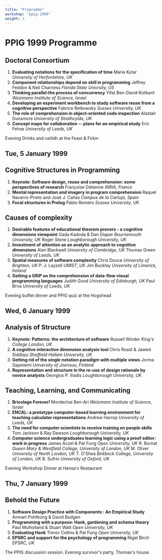 ```yaml
---
title: "Programme"  
workshop: "ppig-1999"
weight: 1
---
```


PPIG 1999 Programme
===================

Doctoral Consortium
-------------------

1.  **Evaluating notations for the specification of time** Maria Kutar _University of Herfordshire, UK_
2.  **Component relationships depend on skill in programming** Jeffrey Feddon & Neil Charness _Florida State Univrsity, US_
3.  **Thinking parallel:the process of concurrency** Yifat Ben-David Kolikant _Weizmann Institute of Science, Israel_
4.  **Developing an experiment workbench to study software reuse from a cognitive perspective** Fabrice Retkowsky _Sussex University, UK_
5.  **The role of comprehension in object-oriented code inspection** Alastair Dunsmore _University of Strathcylde, UK_
6.  **Concept maps for collaboration -- plans for an empirical study** Eric Fehse _University of Leeds, UK_

Evening Drinks and ceilidh at the Feast & Firkin

Tue, 5 January 1999
-------------------

Cognitive Structures in Programming
-----------------------------------

1.  **Keynote: Software design, reuse and comprehension: some perspectives of research** Françoise Détienne _INRIA, France_
2.  **Mental representation and imagery in program comprehension** Raquel Navarro-Prieto and José J. Cañas _Campus de la Cartuja, Spain_
3.  **Focal structures in Prolog** Pablo Romero _Sussex University, UK_

Causes of complexity
--------------------

1.  **Desirable features of educational theorem provers - a cognitive dimensions viewpoint** Gada Kadoda & Dan Diaper _Bournemouth University, UK_ Roger Stone _Loughborough University, UK_
2.  **Investment of attention as an analytic approach to cognitive dimensions** Alan Blackwell _University of Cambridge, UK_ Thomas Green _University of Leeds, UK_
3.  **Spatial measures of software complexity** Chris Douce _University of Brighton, UK_ P. J. Layzell _UMIST, UK_ Jim Buckley _University of Limerick, Ireland_
4.  **Getting a GRiP on the comprehension of data-flow visual programming languages** Judith Good _University of Edinburgh, UK_ Paul Brna _University of Leeds, UK_

Evening buffet dinner and PPIG quiz at the Hogshead

Wed, 6 January 1999
-------------------

Analysis of Structure
---------------------

1.  **Keynote: Patterns: the architecture of software** Russell Winder _King's College London, UK_
2.  **A cognitive interactive dimension analysis tool** Chris Roast & Jawed Siddiqui _Sheffield Hallam University, UK_
3.  **Getting rid of the single notation paradigm with multiple views** Jorma Sajaniemi _University of Joensuu, Finland_
4.  **Representation and structure in the re-use of design rationale by novice analysts** Georgios P. Iliadis _Loughborough University, UK_

Teaching, Learning, and Communicating
-------------------------------------

1.  **Bricolage Forever!** Mordechai Ben-Ari _Weizmann Institute of Science, Israel_
2.  **ENCAL: a prototype computer-based learning environment for teaching calculator representations** Andrew Harrop _University of Leeds, UK_
3.  **The need for computer scientists to receive training on people skills** Tom Jackson & Ray Dawson _Loughborough University, UK_
4.  **Computer science undergraduates learning logic using a proof editor: work in progress** James Aczel & Pat Fung _Open University, UK_ R. Bornat _Queen Mary & Westfield College, University of London, UK_ M. Oliver _University of North London, UK_ T. O'Shea _Birkbeck College, University of London, UK_ B. Sufrin _University of Oxford, UK_

Evening Workshop Dinner at Hansa's Restaurant

Thu, 7 January 1999
-------------------

Behold the Future
-----------------

1.  **Software Design Practice with Components : An Empirical Study** Amnart Pohthong & David Budgen
2.  **Programming with a purpose: Hank, gardening and schema theory** Paul Mulholland & Stuart Watt _Open University, UK_
3.  **Evaluating Hank** Trevor Collins & Pat Fung _Open University, UK_
4.  **EPSRC and support for the psychology of programming** Nigel Birch _EPSRC, UK_

The PPIG discussion session. Evening survivor's party, Thomas's house.
